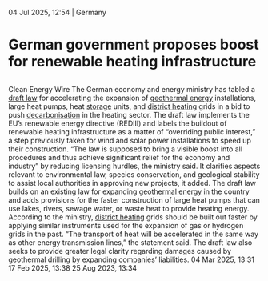 04 Jul 2025, 12:54
| 
Germany
# German government proposes boost for renewable heating infrastructure 
## 
Clean Energy Wire 
The German economy and energy ministry has tabled a [draft law](https://www.bundeswirtschaftsministerium.de/Redaktion/DE/Pressemitteilungen/2025/07/20250704-bmwe-legt-entwurf-zum-gesetz-zur-beschleunigung-des-ausbaus-von-geothermieanlagen.html) for accelerating the expansion of [geothermal energy](https://www.cleanenergywire.org/glossary/letter_g#geothermal_energy) installations, large heat pumps, heat [storage](https://www.cleanenergywire.org/glossary/letter_s#storage) units, and [district heating](https://www.cleanenergywire.org/glossary/letter_d#district_heating) grids in a bid to push [decarbonisation](https://www.cleanenergywire.org/glossary/letter_d#decarbonisation) in the heating sector. The draft law implements the EU’s renewable energy directive (REDIII) and labels the buildout of renewable heating infrastructure as a matter of “overriding public interest,” a step previously taken for wind and solar power installations to speed up their construction.
“The law is supposed to bring a visible boost into all procedures and thus achieve significant relief for the economy and industry” by reducing licensing hurdles, the ministry said. It clarifies aspects relevant to environmental law, species conservation, and geological stability to assist local authorities in approving new projects, it added. 
The draft law builds on an existing law for expanding [geothermal energy](https://www.cleanenergywire.org/glossary/letter_g#geothermal_energy) in the country and adds provisions for the faster construction of large heat pumps that can use lakes, rivers, sewage water, or waste heat to provide heating energy. According to the ministry, [district heating](https://www.cleanenergywire.org/glossary/letter_d#district_heating) grids should be built out faster by applying similar instruments used for the expansion of gas or hydrogen grids in the past. “The transport of heat will be accelerated in the same way as other energy transmission lines,” the statement said. The draft law also seeks to provide greater legal clarity regarding damages caused by geothermal drilling by expanding companies’ liabilities.
04 Mar 2025, 13:31
17 Feb 2025, 13:38
25 Aug 2023, 13:34